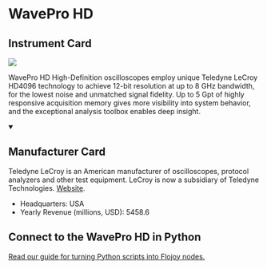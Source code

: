 
# WavePro HD

## Instrument Card

<img src="https://v5.airtableusercontent.com/v1/19/19/1691539200000/60hinuw72XIV02FnjeOwjQ/KAGA-9wdLMpusaKszkE2vQ0PKw5gOV0FH2ySvvP5GhtBV3BOGk_QdLzDNVI6VvO2vLk4biKPF2S90NdCWNTytT3LCSIkpsQAi_iBph2GXzY/g_Gu3DXjCNB_eoNfDY5tIO2nkC-nZtjG893UR5Tk5i4"/>
<p>WavePro HD High-Definition oscilloscopes employ unique Teledyne LeCroy HD4096 technology to achieve 12-bit resolution at up to 8 GHz bandwidth, for the lowest noise and unmatched signal fidelity. Up to 5 Gpt of highly responsive acquisition memory gives more visibility into system behavior, and the exceptional analysis toolbox enables deep insight.</p>

<details open>
<summary><h2>Manufacturer Card</h2></summary>

Teledyne LeCroy is an American manufacturer of oscilloscopes, protocol analyzers and other test equipment. LeCroy is now a subsidiary of Teledyne Technologies. <a href="https://www.teledynelecroy.com/">Website</a>.

<ul>
  <li>Headquarters: USA</li>
  <li>Yearly Revenue (millions, USD): 5458.6</li>
</ul>
</details>

## Connect to the WavePro HD in Python

[Read our guide for turning Python scripts into Flojoy nodes.](https://docs.flojoy.ai/custom-nodes/creating-custom-node/)



